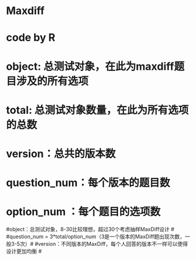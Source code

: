 # Maxdiff
# code by R

# object: 总测试对象，在此为maxdiff题目涉及的所有选项  
# total: 总测试对象数量，在此为所有选项的总数  
# version：总共的版本数
# question_num：每个版本的题目数
# option_num ：每个题目的选项数


#object：总测试对象，8-30比较理想，超过30个考虑抽样MaxDiff设计                 #
#question_num = 3*total/option_num（3是一个版本的MaxDiff题出现次数，一般3-5次）#
#version：不同版本的MaxDiff，每个人回答的版本不一样可以使得设计更加均衡        #
#                                                                              #
